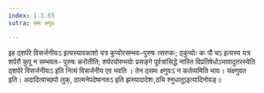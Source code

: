 ```yaml
---
index: 1.3.65
sutra: समः क्ष्णुवः

---
```

 इह ठ्शर्परे विसर्जनीयःऽ इत्यस्यावकाशो यत्र कुप्वोरसम्भवः-पुरुषः त्सरुकः; ठ्कुप्वोःः कः पौ चऽ इत्यस्य यत्र शर्परौ कुपू न सम्भवतः- पुरुषः करोतीति; शर्परयोरुभयोः प्रसङ्गे पूर्वत्रासिद्धे नास्ति विप्रतिषेधोऽभावादुतरस्येति ठ्शर्परे विसर्जनीयःऽ इति नित्यं विसर्जनीय एव भवति । तेन ठ्समः क्ष्णुवःऽ न कर्तव्यमिति भावः। संक्ष्णुवत इति। अदादित्वाच्छपो लुक्, ठात्मनेपदेष्वनतःऽ इति झस्यादादेशः,ठचि श्नुधातुऽइत्यादिनोवङ्॥
